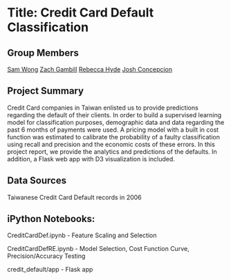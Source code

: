 # Title: Credit Card Default Classification
## Group Members
[Sam Wong](https://github.com/sandymule)
[Zach Gambill](https://github.com/zgambill)
[Rebecca Hyde](https://github.com/becca18)
[Josh Concepcion](https://github.com/airjoshua)

## Project Summary
Credit Card companies in Taiwan enlisted us to provide predictions regarding the default of their clients. In order to build a supervised learning model for classification purposes, demographic data and data regarding the past 6 months of payments were used. A pricing model with a built in cost function was estimated to calibrate the probability of a faulty classification using recall and precision and the economic costs of these errors. In this project report, we provide the analytics and predictions of the defaults. In addition, a Flask web app with D3 visualization is included.

## Data Sources 
Taiwanese Credit Card Default records in 2006

## iPython Notebooks: 
CreditCardDef.ipynb - Feature Scaling and Selection

CreditCardDefRE.ipynb - Model Selection, Cost Function Curve, Precision/Accuracy Testing

credit_default/app - Flask app

